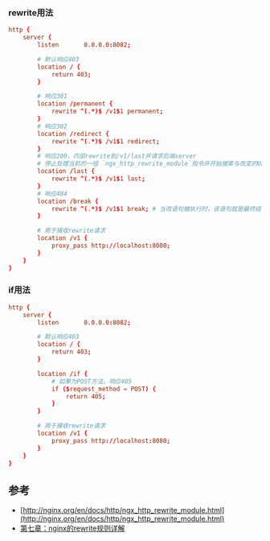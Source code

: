### rewrite用法

```conf
http {
    server {
        listen       0.0.0.0:8082;

        # 默认响应403
        location / {
            return 403;
        }

        # 响应301
        location /permanent {
            rewrite ^(.*)$ /v1$1 permanent;
        }
        # 响应302
        location /redirect {
            rewrite ^(.*)$ /v1$1 redirect;
        }
        # 响应200，内部rewrite到/v1/last并请求后端server
        # 停止处理当前的一组 `ngx_http_rewrite_module`指令并开始搜索与改变的URI匹配的新位置;
        location /last {
            rewrite ^(.*)$ /v1$1 last;
        }
        # 响应404
        location /break {
            rewrite ^(.*)$ /v1$1 break; # 当改语句被执行时，该语句就是最终结果
        }

        # 用于接收rewrite请求
        location /v1 {
            proxy_pass http://localhost:8080;
        }
    }
}
```

### if用法

```conf
http {
    server {
        listen       0.0.0.0:8082;

        # 默认响应403
        location / {
            return 403;
        }

        location /if {
            # 如果为POST方法，响应405
            if ($request_method = POST) {
                return 405;
            }
        }

        # 用于接收rewrite请求
        location /v1 {
            proxy_pass http://localhost:8080;
        }
    }
}
```



## 参考

- [http://nginx.org/en/docs/http/ngx_http_rewrite_module.html](http://nginx.org/en/docs/http/ngx_http_rewrite_module.html)
- [第七章：nginx的rewrite规则详解](https://www.jianshu.com/p/3b2345f7347d)